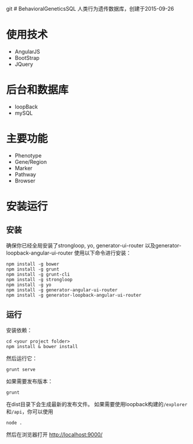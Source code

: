 git # BehavioralGeneticsSQL
人类行为遗传数据库，创建于2015-09-26

# 使用技术
+ AngularJS
+ BootStrap
+ JQuery

# 后台和数据库
+ loopBack
+ mySQL

# 主要功能
+ Phenotype
+ Gene/Region
+ Marker
+ Pathway
+ Browser

# 安装运行
## 安装
确保你已经全局安装了strongloop, yo, generator-ui-router 以及generator-loopback-angular-ui-router
使用以下命令进行安装：
```
npm install -g bower
npm install -g grunt
npm install -g grunt-cli
npm install -g strongloop
npm install -g yo
npm install -g generator-angular-ui-router
npm install -g generator-loopback-angular-ui-router
```

## 运行
安装依赖：
```
cd <your project folder>
npm install & bower install
```
然后运行它：
```
grunt serve
```
如果需要发布版本：

```
grunt
```
在dist目录下会生成最新的发布文件。
如果需要使用loopback构建的`/explorer`和`/api`，你可以使用
```
node .
```
然后在浏览器打开 [http://localhost:9000/](http://localhost:9000/)
